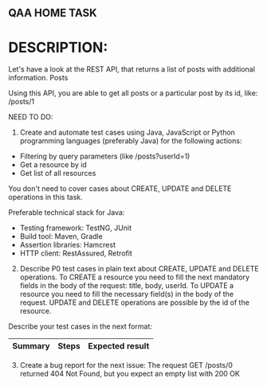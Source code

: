 ## QAA HOME TASK

# DESCRIPTION:
Let's have a look at the REST API, that returns a list of posts with additional information.
Posts

Using this API, you are able to get all posts or a particular post by its id, like: /posts/1

NEED TO DO:
1. Create and automate test cases using Java, JavaScript or Python programming languages (preferably Java) for the following actions:
- Filtering by query parameters (like /posts?userId=1)
- Get a resource by id
- Get list of all resources

You don't need to cover cases about CREATE, UPDATE and DELETE operations in this task.

Preferable technical stack for Java: 
- Testing framework: TestNG, JUnit
- Build tool: Maven, Gradle
- Assertion libraries: Hamcrest
- HTTP client: RestAssured, Retrofit

2. Describe P0 test cases in plain text about CREATE, UPDATE and DELETE operations.
To CREATE a resource you need to fill the next mandatory fields in the body of the request: title, body, userId.
To UPDATE a resource you need to fill the necessary field(s) in the body of the request.
UPDATE and DELETE operations are possible by the id of the resource.

Describe your test cases in the next format:

| Summary | Steps | Expected result |
|---------|-------|-----------------|

3. Create a bug report for the next issue:
The request GET /posts/0 returned 404 Not Found, but you expect an empty list with 200 OK
